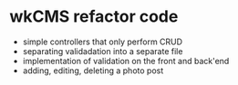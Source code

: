 # wkCMS refactor code

- simple controllers that only perform CRUD
- separating validadation into a separate file
- implementation of validation on the front and back'end
- adding, editing, deleting a photo post